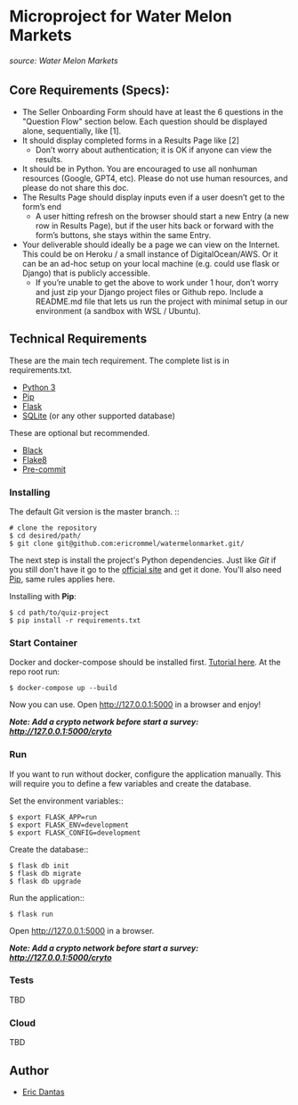 # Microproject for Water Melon Markets
###### source: Water Melon Markets


## Core Requirements (Specs):
- The Seller Onboarding Form should have at least the 6 questions in the "Question Flow" section below.
Each question should be displayed alone, sequentially, like [1].
- It should display completed forms in a Results Page like [2]
  - Don’t worry about authentication; it is OK if anyone can view the results.
- It should be in Python. You are encouraged to use all nonhuman resources (Google, GPT4, etc). Please do not use human resources, and please do not share this doc.
- The Results Page should display inputs even if a user doesn’t get to the form’s end
  - A user hitting refresh on the browser should start a new Entry (a new row in Results Page), but
    if the user hits back or forward with the form’s buttons, she stays within the same Entry.
- Your deliverable should ideally be a page we can view on the Internet. This could be on Heroku / a small instance of DigitalOcean/AWS. Or it can be an ad-hoc setup on your local machine (e.g. could use flask or Django) that is publicly accessible.
  - If you’re unable to get the above to work under 1 hour, don’t worry and just zip your Django
      project files or Github repo. Include a README.md file that lets us run the project with minimal
      setup in our environment (a sandbox with WSL / Ubuntu).


## Technical Requirements

These are the main tech requirement. The complete list is in requirements.txt.
- [Python 3](http://python.org/)
- [Pip](https://pip.pypa.io/)
- [Flask](https://flask.palletsprojects.com/)
- [SQLite](http://sqlite.org/) (or any other supported database)

These are optional but recommended.

- [Black](http://black.readthedocs.io/)
- [Flake8](http://flake8.pycqa.org/)
- [Pre-commit](http://pre-commit.com/)


### Installing

The default Git version is the master branch. ::

    # clone the repository
    $ cd desired/path/
    $ git clone git@github.com:ericrommel/watermelonmarket.git/

The next step is install the project's Python dependencies. Just like _Git_ if you still don't have it go to the [official site](http://python.org/) and get it done. You'll also need [Pip](https://pip.pypa.io/), same rules applies here.

Installing with **Pip**:

    $ cd path/to/quiz-project
    $ pip install -r requirements.txt

### Start Container

Docker and docker-compose should be installed first. [Tutorial here](https://docs.docker.com/install/).
At the repo root run:

    $ docker-compose up --build

Now you can use. Open http://127.0.0.1:5000 in a browser and enjoy!

__*Note: Add a crypto network before start a survey: http://127.0.0.1:5000/cryto*__

### Run
If you want to run without docker, configure the application manually. This will require you to define a few variables and create the database.

Set the environment variables::

    $ export FLASK_APP=run
    $ export FLASK_ENV=development
    $ export FLASK_CONFIG=development

Create the database::

    $ flask db init
    $ flask db migrate
    $ flask db upgrade

Run the application::

    $ flask run

Open http://127.0.0.1:5000 in a browser.

__*Note: Add a crypto network before start a survey: http://127.0.0.1:5000/cryto*__


### Tests
TBD


### Cloud
TBD


## Author

- [Eric Dantas](https://github.com/ericrommel)
